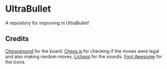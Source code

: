 # UltraBullet

A repository for improving in UltraBullet!

## Credits 

[Chessground](https://github.com/ornicar/chessground) for the board.
[Chess.js](https://github.com/jhlywa/chess.js) for checking if the moves were legal and also making random moves.
[Lichess](https://github.com/ornicar/lila) for the sounds.
[Font Awesome](https://www.w3schools.com/icons/fontawesome_icons_intro.asp) for the icons.
